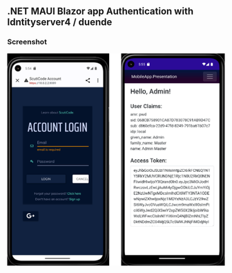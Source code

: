 ## .NET MAUI Blazor app Authentication with Idntityserver4 / duende


### Screenshot
![Screenshot](ScreenshotAndroid1.png)

